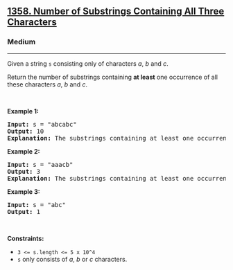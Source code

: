 <h2><a href="https://leetcode.com/problems/number-of-substrings-containing-all-three-characters/">1358. Number of Substrings Containing All Three Characters</a></h2><h3>Medium</h3><hr><div style="user-select: auto;"><p style="user-select: auto;">Given a string <code style="user-select: auto;">s</code>&nbsp;consisting only of characters <em style="user-select: auto;">a</em>, <em style="user-select: auto;">b</em> and <em style="user-select: auto;">c</em>.</p>

<p style="user-select: auto;">Return the number of substrings containing <b style="user-select: auto;">at least</b>&nbsp;one occurrence of all these characters <em style="user-select: auto;">a</em>, <em style="user-select: auto;">b</em> and <em style="user-select: auto;">c</em>.</p>

<p style="user-select: auto;">&nbsp;</p>
<p style="user-select: auto;"><strong style="user-select: auto;">Example 1:</strong></p>

<pre style="position: relative; user-select: auto;"><strong style="user-select: auto;">Input:</strong> s = "abcabc"
<strong style="user-select: auto;">Output:</strong> 10
<strong style="user-select: auto;">Explanation:</strong> The substrings containing&nbsp;at least&nbsp;one occurrence of the characters&nbsp;<em style="user-select: auto;">a</em>,&nbsp;<em style="user-select: auto;">b</em>&nbsp;and&nbsp;<em style="user-select: auto;">c are "</em>abc<em style="user-select: auto;">", "</em>abca<em style="user-select: auto;">", "</em>abcab<em style="user-select: auto;">", "</em>abcabc<em style="user-select: auto;">", "</em>bca<em style="user-select: auto;">", "</em>bcab<em style="user-select: auto;">", "</em>bcabc<em style="user-select: auto;">", "</em>cab<em style="user-select: auto;">", "</em>cabc<em style="user-select: auto;">" </em>and<em style="user-select: auto;"> "</em>abc<em style="user-select: auto;">" </em>(<strong style="user-select: auto;">again</strong>)<em style="user-select: auto;">. </em>
<div class="open_grepper_editor" title="Edit &amp; Save To Grepper" style="user-select: auto;"></div></pre>

<p style="user-select: auto;"><strong style="user-select: auto;">Example 2:</strong></p>

<pre style="position: relative; user-select: auto;"><strong style="user-select: auto;">Input:</strong> s = "aaacb"
<strong style="user-select: auto;">Output:</strong> 3
<strong style="user-select: auto;">Explanation:</strong> The substrings containing&nbsp;at least&nbsp;one occurrence of the characters&nbsp;<em style="user-select: auto;">a</em>,&nbsp;<em style="user-select: auto;">b</em>&nbsp;and&nbsp;<em style="user-select: auto;">c are "</em>aaacb<em style="user-select: auto;">", "</em>aacb<em style="user-select: auto;">" </em>and<em style="user-select: auto;"> "</em>acb<em style="user-select: auto;">".</em><em style="user-select: auto;"> </em>
<div class="open_grepper_editor" title="Edit &amp; Save To Grepper" style="user-select: auto;"></div></pre>

<p style="user-select: auto;"><strong style="user-select: auto;">Example 3:</strong></p>

<pre style="position: relative; user-select: auto;"><strong style="user-select: auto;">Input:</strong> s = "abc"
<strong style="user-select: auto;">Output:</strong> 1
<div class="open_grepper_editor" title="Edit &amp; Save To Grepper" style="user-select: auto;"></div></pre>

<p style="user-select: auto;">&nbsp;</p>
<p style="user-select: auto;"><strong style="user-select: auto;">Constraints:</strong></p>

<ul style="user-select: auto;">
	<li style="user-select: auto;"><code style="user-select: auto;">3 &lt;= s.length &lt;= 5 x 10^4</code></li>
	<li style="user-select: auto;"><code style="user-select: auto;">s</code>&nbsp;only consists of&nbsp;<em style="user-select: auto;">a</em>, <em style="user-select: auto;">b</em> or <em style="user-select: auto;">c&nbsp;</em>characters.</li>
</ul>
</div>